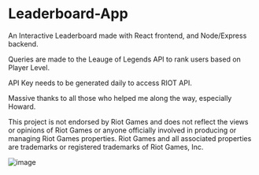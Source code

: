 # Leaderboard-App
An Interactive Leaderboard made with React frontend, and Node/Express backend. 

Queries are made to the Leauge of Legends API to rank users based on Player Level. 

API Key needs to be generated daily to access RIOT API. 

Massive thanks to all those who helped me along the way, especially Howard. 

This project is not endorsed by Riot Games and does not reflect the views or opinions of Riot Games
or anyone officially involved in producing or managing Riot Games properties. Riot Games and all
associated properties are trademarks or registered trademarks of Riot Games, Inc.

![image](https://user-images.githubusercontent.com/29319134/232025830-d0f47913-3d4c-4751-bed8-3802723120b2.png)

